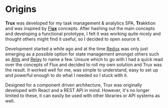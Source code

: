 # Origins

**Trux** was developed for my task management & analytics SPA, **Tr**akktion and was inspired by [Fl**ux**](https://facebook.github.io/flux/) concepts. After hashing out the main concepts and developing a functional prototype, I felt it was working quite nicely and thought others might find it useful, so I decided to open source it.

Development started a while ago and at the time [Redux](http://redux.js.org/) was only just emerging as a possible option for state management amongst others such as [Altjs](http://alt.js.org/) and [Relay](https://facebook.github.io/relay/) to name a few. Unsure which to go with I had a quick read over the concepts of Flux and decided to roll my own solution and Trux was the result. It worked well for me, was simple to understand, easy to set up and powerful enough to do what I needed so I stuck with it.

Designed for a component driven architecture, Trux was originally developed with React and a REST API in mind. However, it's no longer limited to these, it can easily be used with other libraries or API systems as well.

